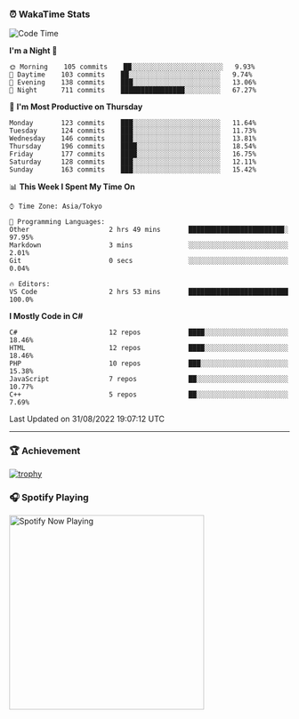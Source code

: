 ### ⏰ WakaTime Stats


<!--START_SECTION:waka-->
![Code Time](http://img.shields.io/badge/Code%20Time-489%20hrs%2017%20mins-blue)

**I'm a Night 🦉** 

```text
🌞 Morning    105 commits    ██░░░░░░░░░░░░░░░░░░░░░░░   9.93% 
🌆 Daytime    103 commits    ██░░░░░░░░░░░░░░░░░░░░░░░   9.74% 
🌃 Evening    138 commits    ███░░░░░░░░░░░░░░░░░░░░░░   13.06% 
🌙 Night      711 commits    ████████████████░░░░░░░░░   67.27%

```
📅 **I'm Most Productive on Thursday** 

```text
Monday       123 commits    ███░░░░░░░░░░░░░░░░░░░░░░   11.64% 
Tuesday      124 commits    ███░░░░░░░░░░░░░░░░░░░░░░   11.73% 
Wednesday    146 commits    ███░░░░░░░░░░░░░░░░░░░░░░   13.81% 
Thursday     196 commits    ████░░░░░░░░░░░░░░░░░░░░░   18.54% 
Friday       177 commits    ████░░░░░░░░░░░░░░░░░░░░░   16.75% 
Saturday     128 commits    ███░░░░░░░░░░░░░░░░░░░░░░   12.11% 
Sunday       163 commits    ███░░░░░░░░░░░░░░░░░░░░░░   15.42%

```


📊 **This Week I Spent My Time On** 

```text
⌚︎ Time Zone: Asia/Tokyo

💬 Programming Languages: 
Other                    2 hrs 49 mins       ████████████████████████░   97.95% 
Markdown                 3 mins              ░░░░░░░░░░░░░░░░░░░░░░░░░   2.01% 
Git                      0 secs              ░░░░░░░░░░░░░░░░░░░░░░░░░   0.04%

🔥 Editors: 
VS Code                  2 hrs 53 mins       █████████████████████████   100.0%

```

**I Mostly Code in C#** 

```text
C#                       12 repos            ████░░░░░░░░░░░░░░░░░░░░░   18.46% 
HTML                     12 repos            ████░░░░░░░░░░░░░░░░░░░░░   18.46% 
PHP                      10 repos            ███░░░░░░░░░░░░░░░░░░░░░░   15.38% 
JavaScript               7 repos             ██░░░░░░░░░░░░░░░░░░░░░░░   10.77% 
C++                      5 repos             ██░░░░░░░░░░░░░░░░░░░░░░░   7.69%

```



 Last Updated on 31/08/2022 19:07:12 UTC
<!--END_SECTION:waka-->

---

### 🏆 Achievement

[![trophy](https://github-profile-trophy.vercel.app/?username=Slime-hatena&theme=flat&no-bg=true&no-frame=true&column=8)](https://github.com/ryo-ma/github-profile-trophy)

### 🎧 Spotify Playing

[<img src="https://spotify-now-playing-slime-hatena.vercel.app/api/spotify-playing" alt="Spotify Now Playing" width="350" />](https://open.spotify.com/user/slime_hatena)

<!--
**Slime-hatena/Slime-hatena** is a ✨ _special_ ✨ repository because its `README.md` (this file) appears on your GitHub profile.

Here are some ideas to get you started:

- 🔭 I’m currently working on ...
- 🌱 I’m currently learning ...
- 👯 I’m looking to collaborate on ...
- 🤔 I’m looking for help with ...
- 💬 Ask me about ...
- 📫 How to reach me: ...
- 😄 Pronouns: ...
- ⚡ Fun fact: ...
-->
